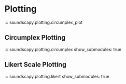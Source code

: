# Plotting

::: soundscapy.plotting.circumplex_plot

## Circumplex Plotting

::: soundscapy.plotting.circumplex
    show_submodules: true

## Likert Scale Plotting

::: soundscapy.plotting.likert
    show_submodules: true